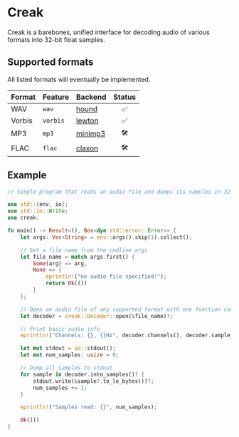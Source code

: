 # Creak

Creak is a barebones, unified interface for decoding audio of various formats into 32-bit float samples.

## Supported formats

All listed formats will eventually be implemented.

|Format |Feature  |Backend                                     |Status|
|-------|---------|--------------------------------------------|:----:|
|WAV    |`wav`    |[hound](https://crates.io/crates/hound)     |✅
|Vorbis |`vorbis` |[lewton](https://crates.io/crates/lewton)   |✅
|MP3    |`mp3`    |[minimp3](https://crates.io/crates/minimp3) |🛠
|FLAC   |`flac`   |[claxon](https://crates.io/crates/claxon)   |🛠

## Example

```rust
// Simple program that reads an audio file and dumps its samples in 32-bit float to stdout

use std::{env, io};
use std::io::Write;
use creak;

fn main() -> Result<(), Box<dyn std::error::Error>> {
    let args: Vec<String> = env::args().skip(1).collect();

    // Get a file name from the cmdline args
    let file_name = match args.first() {
        Some(arg) => arg,
        None => {
            eprintln!("no audio file specified!");
            return Ok(())
        }
    };

    // Open an audio file of any supported format with one function call
    let decoder = creak::Decoder::open(&file_name)?;

    // Print basic audio info
    eprintln!("Channels: {}, {}Hz", decoder.channels(), decoder.sample_rate());

    let mut stdout = io::stdout();
    let mut num_samples: usize = 0;

    // Dump all samples to stdout
    for sample in decoder.into_samples()? {
        stdout.write(&sample?.to_le_bytes())?;
        num_samples += 1;
    }

    eprintln!("Samples read: {}", num_samples);

    Ok(())
}
```